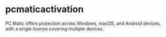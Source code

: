 # pcmaticactivation
PC Matic offers protection across Windows, macOS, and Android devices, with a single license covering multiple devices.
